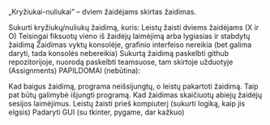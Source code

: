 „Kryžiukai-nuliukai“ – dviem žaidėjams skirtas žaidimas.

Sukurti kryžiukų/nuliukų žaidimą, kuris:
Leistų žaisti dviems žaidėjams (X ir O)
Teisingai fiksuotų vieno iš žaidėjų laimėjimą arba lygiasias ir stabdytų žaidimą
Žaidimas vyktų konsolėje, grafinio interfeiso nereikia (bet galima daryti, 
tada konsolės nebereikia)
Sukurtą žaidimą paskelbti github repozitorijoje, nuorodą paskelbti teamsuose, 
tam skirtoje užduotyje (Assignments)
PAPILDOMAI (nebūtina):

Kad baigus žaidimą, programa neišsijungtų, o leistų pakartoti žaidimą. 
Taip pat būtų galimybė išjungti programą.
Kad žaidimas skaičiuotų abiejų žaidėjų sesijos laimėjimus.
Leistų žaisti prieš kompiuterį (sukurti logiką, kaip jis elgsis)
Padaryti GUI (su tkinter, pygame, dar kažkuo)